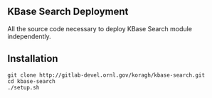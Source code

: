 ## KBase Search Deployment

All the source code necessary to deploy KBase Search module independently.

## Installation

	git clone http://gitlab-devel.ornl.gov/koragh/kbase-search.git
	cd kbase-search
	./setup.sh


